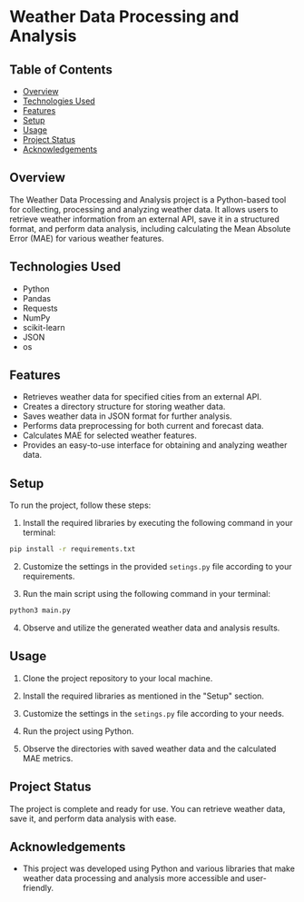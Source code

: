 # Weather Data Processing and Analysis

## Table of Contents
- [Overview](#overview)
- [Technologies Used](#technologies-used)
- [Features](#features)
- [Setup](#setup)
- [Usage](#usage)
- [Project Status](#project-status)
- [Acknowledgements](#acknowledgements)

## Overview
The Weather Data Processing and Analysis project is a Python-based tool for collecting, processing and analyzing weather data. It allows users to retrieve weather information from an external API, save it in a structured format, and perform data analysis, including calculating the Mean Absolute Error (MAE) for various weather features.

## Technologies Used
- Python
- Pandas
- Requests
- NumPy
- scikit-learn
- JSON
- os

## Features
- Retrieves weather data for specified cities from an external API.
- Creates a directory structure for storing weather data.
- Saves weather data in JSON format for further analysis.
- Performs data preprocessing for both current and forecast data.
- Calculates MAE for selected weather features.
- Provides an easy-to-use interface for obtaining and analyzing weather data.

## Setup
To run the project, follow these steps:

1. Install the required libraries by executing the following command in your terminal:

```bash
pip install -r requirements.txt
```

2. Customize the settings in the provided `setings.py` file according to your requirements.

3. Run the main script using the following command in your terminal:

```bash
python3 main.py
```

4. Observe and utilize the generated weather data and analysis results.

## Usage
1. Clone the project repository to your local machine.

2. Install the required libraries as mentioned in the "Setup" section.

3. Customize the settings in the `setings.py` file according to your needs.

4. Run the project using Python.

5. Observe the directories with saved weather data and the calculated MAE metrics.

## Project Status
The project is complete and ready for use. You can retrieve weather data, save it, and perform data analysis with ease.

## Acknowledgements
- This project was developed using Python and various libraries that make weather data processing and analysis more accessible and user-friendly.
